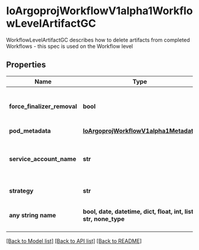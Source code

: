 # IoArgoprojWorkflowV1alpha1WorkflowLevelArtifactGC

WorkflowLevelArtifactGC describes how to delete artifacts from completed Workflows - this spec is used on the Workflow level

## Properties
Name | Type | Description | Notes
------------ | ------------- | ------------- | -------------
**force_finalizer_removal** | **bool** | ForceFinalizerRemoval: if set to true, the finalizer will be removed in the case that Artifact GC fails | [optional] 
**pod_metadata** | [**IoArgoprojWorkflowV1alpha1Metadata**](IoArgoprojWorkflowV1alpha1Metadata.md) |  | [optional] 
**service_account_name** | **str** | ServiceAccountName is an optional field for specifying the Service Account that should be assigned to the Pod doing the deletion | [optional] 
**strategy** | **str** | Strategy is the strategy to use. | [optional] 
**any string name** | **bool, date, datetime, dict, float, int, list, str, none_type** | any string name can be used but the value must be the correct type | [optional]

[[Back to Model list]](../README.md#documentation-for-models) [[Back to API list]](../README.md#documentation-for-api-endpoints) [[Back to README]](../README.md)


